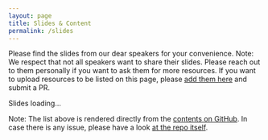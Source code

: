 ```yaml
---
layout: page
title: Slides & Content
permalink: /slides
---
```


Please find the slides from our dear speakers for your convenience. 
Note: We respect that not all speakers want to share their slides. Please reach out to them personally if you want to ask them for more resources. If you want to upload resources to be listed on this page, please [add them here](https://github.com/CloudNativeLinz/cloudnativelinz.github.io/tree/main/slides) and submit a PR.


<script>
    (async () => {
        const folderresponse = await fetch('https://api.github.com/repos/CloudNativeLinz/cloudnativelinz.github.io/contents/slides');
        const folderdata = await folderresponse.json();
        let htmlString = '<ul>';
        
        for (let folder of folderdata.reverse()) {
            htmlString += `<li><strong>Meetup date: ${folder.name}</strong></li>`;
            const fileresponse = await fetch('https://api.github.com/repos/CloudNativeLinz/cloudnativelinz.github.io/contents/slides/'+folder.name);
            const filedata = await fileresponse.json();
            htmlString += '<ul>';
            for  (let file of filedata) {
                let mypath = file.path
                htmlString += `<li><a href="${mypath}">${file.name}</a></li>`;
            }
            htmlString += '</ul>';
        }

        htmlString += '</ul>';
        document.getElementById('slidecontent').innerHTML = htmlString;
    })()
</script>


<div id="slidecontent">Slides loading...</div>


Note: The list above is rendered directly from the [contents on GitHub](https://github.com/CloudNativeLinz/cloudnativelinz.github.io/tree/main/slides). In case there is any issue, please have a look [at the repo itself](https://github.com/CloudNativeLinz/cloudnativelinz.github.io/tree/main/slides).
